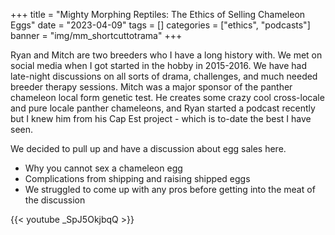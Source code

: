 +++
title = "Mighty Morphing Reptiles: The Ethics of Selling Chameleon Eggs"
date = "2023-04-09"
tags = []
categories = ["ethics", "podcasts"]
banner = "img/mm_shortcuttotrama"
+++

Ryan and Mitch are two breeders who I have a long history with. We met on social media when I got started in the hobby in 2015-2016. We have had late-night discussions on all sorts of drama, challenges, and much needed breeder therapy sessions. Mitch was a major sponsor of the panther chameleon local form genetic test. He creates some crazy cool cross-locale and pure locale panther chameleons, and Ryan started a podcast recently but I knew him from his Cap Est project - which is to-date the best I have seen.

We decided to pull up and have a discussion about egg sales here.

- Why you cannot sex a chameleon egg
- Complications from shipping and raising shipped eggs
- We struggled to come up with any pros before getting into the meat of the discussion

{{< youtube _SpJ5OkjbqQ >}}